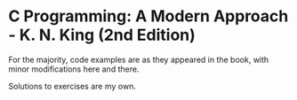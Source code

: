 # C Programming: A Modern Approach - K. N. King (2nd Edition)

For the majority, code examples are as they appeared in the book, with minor modifications here and there.

Solutions to exercises are my own.
